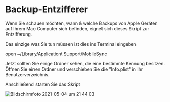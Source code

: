 # Backup-Entzifferer

Wenn Sie schauen möchten, wann & welche Backups von Apple Geräten auf Ihrem Mac Computer sich befinden, eignet sich dieses Skript zur Entzifferung.

Das einzige was Sie tun müssen ist dies ins Terminal eingeben

open ~/Library/Application\ Support/MobileSync

Jetzt sollten Sie einige Ordner sehen, die eine bestimmte Kennung besitzen. Öffnen Sie einen Ordner und verschieben Sie die "Info.plist" in Ihr Benutzerverzeichnis.

Anschließend starten Sie das Skript  

![Bildschirmfoto 2021-05-04 um 21 44 03](https://user-images.githubusercontent.com/70098046/117061047-020f9100-ad22-11eb-91b8-16d8f7803832.jpg)
